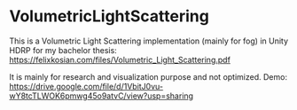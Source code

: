 # VolumetricLightScattering
This is a Volumetric Light Scattering implementation (mainly for fog) in Unity HDRP for my bachelor thesis: https://felixkosian.com/files/Volumetric_Light_Scattering.pdf

It is mainly for research and visualization purpose and not optimized.
Demo: https://drive.google.com/file/d/1VbitJ0vu-wY8tcTLWOK6pmwg45o9atvC/view?usp=sharing
